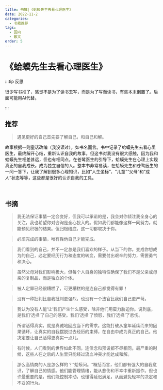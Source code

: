 ```yaml
---
title: 书推|《蛤蟆先生去看心理医生》
date: 2022-11-2
categories:
  - 书籍推荐
tags:
  - 国内
  - 散文
order: 5
---
```


# 《蛤蟆先生去看心理医生》

:::tip 反思

很少写书推了，感觉不是为了读书去写，而是为了写而读书，有些本末倒置了。后面可能用AI代替。

:::

## 推荐

> 遇见更好的自己首先要了解自己，和自己和解。

故事根据一则童话改编（我没读过），如书名而言。书中记录了蛤蟆先生去看心里医生，最终解开心结，重新认识自我的故事。但这书对我没有很大感触，因为我和蛤蟆先生相差甚远，但也有相同点。在苍鹭医生的引导下，蛤蟆先生在心理上实现真正的自我成长，成为独立自信的人。整本书非常易读，在蛤蟆先生和苍鹭医生的一问一答下，让我了解到很多心理知识，比如“人生坐标”，“儿童”“父母”和“成人”状态等等，这些都是很好的认识自我的工具。

&emsp;

## 书摘

> 我无法保证事情一定会变好，但我可以承诺的是，我会对你倾注我全身心的关注，我也希望你对咨询是全心投入的。假如我们都能像这样一同努力，就能预见积极的结果。但归根结底，这一切都取决于你。

> 必须完成的事情，唯有靠他自己才能完成。

> 我们看到的自己，并不一定总是我们喜欢的样子。从当下的你，变成你想成为的自己，必定要经历行为和态度的转变，需要付出艰辛的努力，需要勇气和决心。

> 虽然父母对我们影响极大，但每个人自身的独特性确保了我们不是父亲或母亲的复制品，而是独立的个体。

> 被人定罪已经很糟糕了，可更糟糕的是连自己都觉得有罪！

>  没有一种批判比自我批判更强烈，也没有一个法官比我们自己更严苛。

> 我认为没有人能‘让’我们产生什么感受，除非他们用蛮力胁迫你。说到底，是我们‘选择’了自己的感受。我们‘选择’了愤怒，我们‘选择’了悲伤。

> 所谓活得真实，就是真诚地回应当下的需求。这能打破从童年延续而来的因果循环，让真实的自我摆脱过去经历的束缚，在自由中成为真正的自己。他决定要让自己活得更真实一点儿。

> 有时候，人们看到的世界如此不同，连信念和预设都不尽相同，最严重的时候，这些人在之后的人生里只能经过流血冲突才能达成和解。

> 那么高情商的人是怎么样的？”蛤蟆问。“概括而言，他们都有强大的自我意识，了解自己的情感。他们能管理情绪，能从悲伤和不幸中重新振作。但也许最重要的是，他们能控制冲动，也懂得延迟满足，从而避免轻率的决定和不妥的行为。
